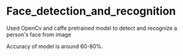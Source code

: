 # Face_detection_and_recognition
Used OpenCv and caffe pretrained model to detect and recognize a person's face from image

Accuracy of model is around 60-80%.
